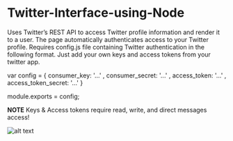 # Twitter-Interface-using-Node

Uses Twitter’s REST API to access Twitter profile information and render it to a user. The page automatically authenticates access to your Twitter profile. Requires config.js file containing Twitter authentication in the following format. Just add your own keys and access tokens from your twitter app.

var config = {
    consumer_key:         '...'
  , consumer_secret:      '...'
  , access_token:         '...'
  , access_token_secret:  '...'
}

module.exports = config;

**NOTE**
Keys & Access tokens require read, write, and direct messages access!

![alt text](https://raw.githubusercontent.com/username/Twitter-Interface-using-Node/blob/master/screenshots/twiti.png)
